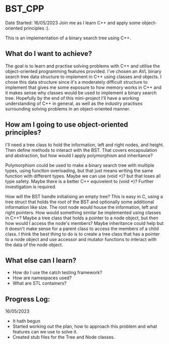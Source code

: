 # BST_CPP
Date Started: 16/05/2023
Join me as I learn C++ and apply some object-oriented principles :).

This is an implementation of a binary search tree using C++.

## What do I want to achieve?

The goal is to learn and practise solving problems with C++ and utilise the object-oriented programming
features provided. I've chosen an AVL binary search tree data structure to implement in C++ using
classes and objects. I chose this data structure since it's a moderately difficult structure to implement 
that gives me some exposure to how memory works in C++ and it makes sense why classes would be used to 
implement a binary search tree. Hopefully by the end of this mini-project I'll have a working understanding
of C++ in general, as well as the industry practises surrounding solving problems in an object-oriented manner.

## How am I going to use object-oriented principles?

I'll need a tree class to hold the information, left and right nodes, and height. Then define methods
to interact with the BST. That covers encapsulation and abstraction, but how would I apply polymorphism
and inheritance? 

Polymorphism could be used to make a binary search tree with multiple types, using function overloading, but
that just means writing the same function with different types. Maybe we can use (void *)? but that loses 
all type safety. Maybe there is a better C++ equivelent to (void *)? Further investigation is required.

How will the BST handle initialising an empty tree? This is easy in C, using a tree struct that holds the 
root of the BST and optionally some additional information like size. The root node would house the information, 
left and right pointers. How would something similar be implemented using classes in C++? Maybe a tree class that 
holds a pointer to a node object, but then how would I access the node's members? Maybe inheritance could help 
but it doesn't make sense for a parent class to access the members of a child class. I think the best thing to do
is to create a tree class that has a pointer to a node object and use accessor and mutator functions to interact
with the data of the node object.

## What else can I learn?

 - How do I use the catch testing framework?
 - How are namespaces used?
 - What are STL containers?

## Progress Log:
16/05/2023
 - It hath begun
 - Started working out the plan, how to approach this problem and what features can we use to solve it.
 - Created stub files for the Tree and Node classes.